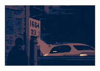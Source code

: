 <p align="center">
  <img src="https://github.com/Lamberto673/Lamberto673/blob/main/sssBanner.png" width="300" text-align="right"/>
</p>

